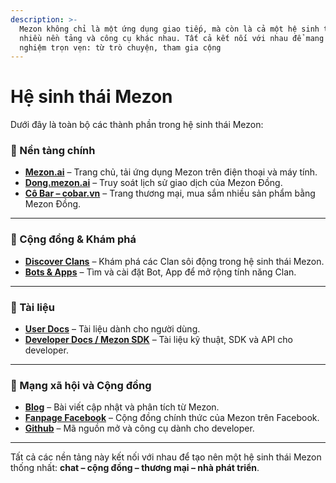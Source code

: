 ```yaml
---
description: >-
  Mezon không chỉ là một ứng dụng giao tiếp, mà còn là cả một hệ sinh thái gồm
  nhiều nền tảng và công cụ khác nhau. Tất cả kết nối với nhau để mang đến trải
  nghiệm trọn vẹn: từ trò chuyện, tham gia cộng
---
```


# Hệ sinh thái Mezon

Dưới đây là toàn bộ các thành phần trong hệ sinh thái Mezon:

### 🔹 Nền tảng chính

* [**Mezon.ai**](https://mezon.ai/) – Trang chủ, tải ứng dụng Mezon trên điện thoại và máy tính.
* [**Dong.mezon.ai**](https://dong.mezon.ai/) – Truy soát lịch sử giao dịch của Mezon Đồng.
* [**Cô Bar – cobar.vn**](https://cobar.vn/) – Trang thương mại, mua sắm nhiều sản phẩm bằng Mezon Đồng.

***

### 🔹 Cộng đồng & Khám phá

* [**Discover Clans**](https://mezon.ai/clans/) – Khám phá các Clan sôi động trong hệ sinh thái Mezon.
* [**Bots & Apps**](https://top.mezon.ai/) – Tìm và cài đặt Bot, App để mở rộng tính năng Clan.

***

### 🔹 Tài liệu

* [**User Docs**](https://docs.mezon.ai/) – Tài liệu dành cho người dùng.
* [**Developer Docs / Mezon SDK**](https://mezon.ai/docs/mezon-sdk-docs/) – Tài liệu kỹ thuật, SDK và API cho developer.

***

### 🔹 Mạng xã hội và Cộng đồng

* [**Blog**](https://mezon.ai/blogs/) – Bài viết cập nhật và phân tích từ Mezon.
* [**Fanpage Facebook**](https://www.facebook.com/mezonworld) – Cộng đồng chính thức của Mezon trên Facebook.
* [**Github**](https://github.com/mezonai/mezon) – Mã nguồn mở và công cụ dành cho developer.

***

Tất cả các nền tảng này kết nối với nhau để tạo nên một hệ sinh thái Mezon thống nhất: **chat – cộng đồng – thương mại – nhà phát triển**.
